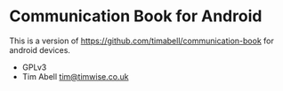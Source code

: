Communication Book for Android
==============================

This is a version of https://github.com/timabell/communication-book for android devices.

* GPLv3
* Tim Abell <tim@timwise.co.uk>

